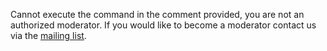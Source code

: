 Cannot execute the command in the comment provided, you are not an authorized moderator. If you would like to become a moderator contact us via the [mailing list](https://groups.google.com/forum/#!forum/spree-user).
